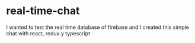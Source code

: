 # real-time-chat
I wanted to test the real time database of firebase and I created this simple chat with react, redux y typescript

